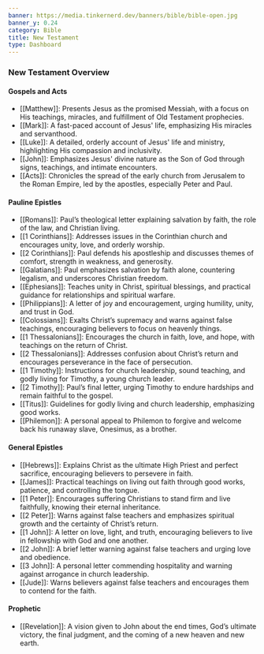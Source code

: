 ```yaml
---
banner: https://media.tinkernerd.dev/banners/bible/bible-open.jpg
banner_y: 0.24
category: Bible
title: New Testament
type: Dashboard
---
```

### New Testament Overview

#### Gospels and Acts

- [[Matthew]]: Presents Jesus as the promised Messiah, with a focus on His teachings, miracles, and fulfillment of Old Testament prophecies.
- [[Mark]]: A fast-paced account of Jesus' life, emphasizing His miracles and servanthood.
- [[Luke]]: A detailed, orderly account of Jesus' life and ministry, highlighting His compassion and inclusivity.
- [[John]]: Emphasizes Jesus' divine nature as the Son of God through signs, teachings, and intimate encounters.
- [[Acts]]: Chronicles the spread of the early church from Jerusalem to the Roman Empire, led by the apostles, especially Peter and Paul.

#### Pauline Epistles

- [[Romans]]: Paul’s theological letter explaining salvation by faith, the role of the law, and Christian living.
- [[1 Corinthians]]: Addresses issues in the Corinthian church and encourages unity, love, and orderly worship.
- [[2 Corinthians]]: Paul defends his apostleship and discusses themes of comfort, strength in weakness, and generosity.
- [[Galatians]]: Paul emphasizes salvation by faith alone, countering legalism, and underscores Christian freedom.
- [[Ephesians]]: Teaches unity in Christ, spiritual blessings, and practical guidance for relationships and spiritual warfare.
- [[Philippians]]: A letter of joy and encouragement, urging humility, unity, and trust in God.
- [[Colossians]]: Exalts Christ’s supremacy and warns against false teachings, encouraging believers to focus on heavenly things.
- [[1 Thessalonians]]: Encourages the church in faith, love, and hope, with teachings on the return of Christ.
- [[2 Thessalonians]]: Addresses confusion about Christ’s return and encourages perseverance in the face of persecution.
- [[1 Timothy]]: Instructions for church leadership, sound teaching, and godly living for Timothy, a young church leader.
- [[2 Timothy]]: Paul’s final letter, urging Timothy to endure hardships and remain faithful to the gospel.
- [[Titus]]: Guidelines for godly living and church leadership, emphasizing good works.
- [[Philemon]]: A personal appeal to Philemon to forgive and welcome back his runaway slave, Onesimus, as a brother.

#### General Epistles

- [[Hebrews]]: Explains Christ as the ultimate High Priest and perfect sacrifice, encouraging believers to persevere in faith.
- [[James]]: Practical teachings on living out faith through good works, patience, and controlling the tongue.
- [[1 Peter]]: Encourages suffering Christians to stand firm and live faithfully, knowing their eternal inheritance.
- [[2 Peter]]: Warns against false teachers and emphasizes spiritual growth and the certainty of Christ’s return.
- [[1 John]]: A letter on love, light, and truth, encouraging believers to live in fellowship with God and one another.
- [[2 John]]: A brief letter warning against false teachers and urging love and obedience.
- [[3 John]]: A personal letter commending hospitality and warning against arrogance in church leadership.
- [[Jude]]: Warns believers against false teachers and encourages them to contend for the faith.

#### Prophetic

- [[Revelation]]: A vision given to John about the end times, God’s ultimate victory, the final judgment, and the coming of a new heaven and new earth.
